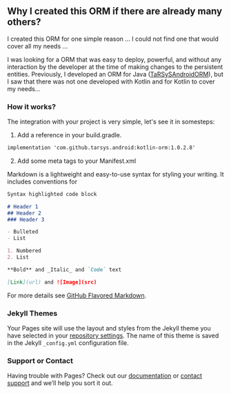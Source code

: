 ## Why I created this ORM if there are already many others?

I created this ORM for one simple reason ... I could not find one that would cover all my needs ...

I was looking for a ORM that was easy to deploy, powerful, and without any interaction by the developer at the time of making changes to the persistent entities. Previously, I developed an ORM for Java ([TaRSySAndroidORM](http://tarsys.github.io/TaRSySAndroidORM/)), but I saw that there was not one developed with Kotlin and for Kotlin to cover my needs...

### How it works?

The integration with your project is very simple, let's see it in somesteps:

1. Add a reference in your build.gradle.

```markdown
implementation 'com.github.tarsys.android:kotlin-orm:1.0.2.8'
```

2. Add some meta tags to your Manifest.xml

Markdown is a lightweight and easy-to-use syntax for styling your writing. It includes conventions for

```markdown
Syntax highlighted code block

# Header 1
## Header 2
### Header 3

- Bulleted
- List

1. Numbered
2. List

**Bold** and _Italic_ and `Code` text

[Link](url) and ![Image](src)
```

For more details see [GitHub Flavored Markdown](https://guides.github.com/features/mastering-markdown/).

### Jekyll Themes

Your Pages site will use the layout and styles from the Jekyll theme you have selected in your [repository settings](https://github.com/tarsys/TaRSySAndroidORMKotlin/settings). The name of this theme is saved in the Jekyll `_config.yml` configuration file.

### Support or Contact

Having trouble with Pages? Check out our [documentation](https://help.github.com/categories/github-pages-basics/) or [contact support](https://github.com/contact) and we’ll help you sort it out.
